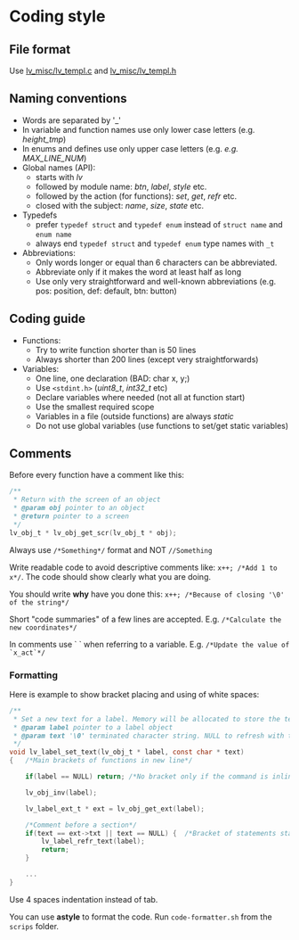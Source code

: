 # Coding style

## File format
Use [lv_misc/lv_templ.c](https://github.com/lvgl/lvgl/blob/master/src/lv_misc/lv_templ.c) and [lv_misc/lv_templ.h](https://github.com/lvgl/lvgl/blob/master/src/lv_misc/lv_templ.h)

## Naming conventions
* Words are separated by '_'
* In variable and function names use only lower case letters (e.g. *height_tmp*)
* In enums and defines use only upper case letters (e.g. *e.g. MAX_LINE_NUM*)
* Global names (API):
  * starts with *lv*
  * followed by module name: *btn*, *label*, *style* etc.
  * followed by the action (for functions): *set*, *get*, *refr* etc.
  * closed with the subject: *name*, *size*, *state* etc.
* Typedefs
  * prefer `typedef struct` and `typedef enum` instead of  `struct name` and `enum name`
  * always end `typedef struct` and `typedef enum` type names with `_t`
* Abbreviations:
  * Only words longer or equal than 6 characters can be abbreviated.
  * Abbreviate only if it makes the word at least half as long
  * Use only very straightforward and well-known abbreviations (e.g. pos: position, def: default, btn: button)

## Coding guide
* Functions:
  * Try to write function shorter than is 50 lines
  * Always shorter than 200 lines (except very straightforwards)
* Variables:
  * One line, one declaration (BAD: char x, y;)
  * Use `<stdint.h>` (*uint8_t*, *int32_t* etc)
  * Declare variables where needed (not all at function start)
  * Use the smallest required scope
  * Variables in a file (outside functions) are always *static*
  * Do not use global variables (use functions to set/get static variables)

## Comments
Before every function have a comment like this:

```c
/**
 * Return with the screen of an object
 * @param obj pointer to an object
 * @return pointer to a screen
 */
lv_obj_t * lv_obj_get_scr(lv_obj_t * obj);
```

Always use `/*Something*/` format and NOT `//Something`

Write readable code to avoid descriptive comments like:
`x++; /*Add 1 to x*/`.
The code should show clearly what you are doing.

You should write **why** have you done this:
`x++; /*Because of closing '\0' of the string*/`

Short "code summaries" of a few lines are accepted. E.g. `/*Calculate the new coordinates*/`

In comments use \` \` when referring to a variable. E.g. ``/*Update the value of `x_act`*/``

### Formatting
Here is example to show bracket placing and using of white spaces:
```c
/**
 * Set a new text for a label. Memory will be allocated to store the text by the label.
 * @param label pointer to a label object
 * @param text '\0' terminated character string. NULL to refresh with the current text.
 */
void lv_label_set_text(lv_obj_t * label, const char * text)
{   /*Main brackets of functions in new line*/

    if(label == NULL) return; /*No bracket only if the command is inline with the if statement*/

    lv_obj_inv(label);

    lv_label_ext_t * ext = lv_obj_get_ext(label);

    /*Comment before a section*/
    if(text == ext->txt || text == NULL) {  /*Bracket of statements start inline*/
        lv_label_refr_text(label);
        return;
    }

    ...
}
```

Use 4 spaces indentation instead of tab.

You can use **astyle** to format the code. Run `code-formatter.sh` from the `scrips` folder.
